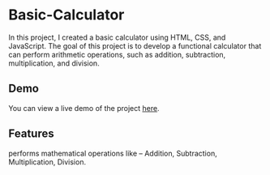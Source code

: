 # Basic-Calculator
In this project, I created a basic calculator using HTML, CSS, and JavaScript. The goal of this project is to develop a functional calculator that can perform arithmetic operations, such as addition, subtraction, multiplication, and division.

## Demo

You can view a live demo of the project [here]([(https://rushigadekar2535.github.io/Basic-Calculator/)]).

## Features
performs mathematical operations like – Addition, Subtraction, Multiplication, Division.
